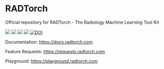 
# RADTorch

Official repository for RADTorch - The Radiology Machine Learning Tool Kit

![](https://img.shields.io/badge/stable%20version-0.1.1_beta-blue)
![](https://img.shields.io/badge/nightly%20version-0.1.2_beta-yellow)
![](https://img.shields.io/badge/dependencies-up%20to%20date-brightgreen)
![](https://img.shields.io/badge/license-AGPL3.0-red)
[![DOI](https://zenodo.org/badge/240820858.svg)](https://zenodo.org/badge/latestdoi/240820858)


Documentation: https://docs.radtorch.com

Feature Requests: https://requests.radtorch.com

Playground: https://playground.radtorch.com
